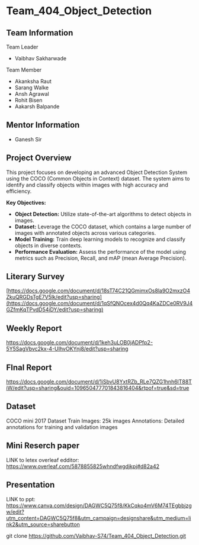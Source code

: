 # Team_404_Object_Detection
## Team Information
Team Leader
- Vaibhav Sakharwade

Team Member
- Akanksha Raut
- Sarang Walke
- Ansh Agrawal
- Rohit Bisen
- Aakarsh Balpande

  

## Mentor Information
- Ganesh Sir

## Project Overview
This project focuses on developing an advanced Object Detection System using the COCO (Common Objects in Context) dataset. The system aims to identify and classify objects within images with high accuracy and efficiency.

**Key Objectives:**
- **Object Detection:** Utilize state-of-the-art algorithms to detect objects in images.
- **Dataset:** Leverage the COCO dataset, which contains a large number of images with annotated objects across various categories.
- **Model Training:** Train deep learning models to recognize and classify objects in diverse contexts.
- **Performance Evaluation:** Assess the performance of the model using metrics such as Precision, Recall, and mAP (mean Average Precision).


## Literary Survey
[https://docs.google.com/document/d/18sT74C21QGmimxOs8la9O2mxzO4ZkuQRGDsTgE7V5lk/edit?usp=sharing](https://docs.google.com/document/d/1qSfQNOcex4d0Qq4KaZDCe0RV9J4GZfmKqTPvdD54iDY/edit?usp=sharing)

## Weekly Report 
https://docs.google.com/document/d/1keh3uLOB0jADPfp2-5Y5SagVbvc2kx-4-UIhvOKYnj8/edit?usp=sharing

## FInal Report
https://docs.google.com/document/d/1iSbvU8YxtRZb_RLe7QZG1hnh6lT88TiW/edit?usp=sharing&ouid=109650477701843816404&rtpof=true&sd=true

## Dataset
COCO mini 2017 Dataset
Train Images:  25k images
Annotations: Detailed annotations for training and validation images

## Mini Reserch paper 
LINK to letex overleaf edditor: https://www.overleaf.com/5878855825whndfwgdjkpj#d82a42

## Presentation
LINK to ppt: https://www.canva.com/design/DAGWC5Q75f8/KkCqko4mV6M74TEgbbjzgw/edit?utm_content=DAGWC5Q75f8&utm_campaign=designshare&utm_medium=link2&utm_source=sharebutton

git clone https://github.com/Vaibhav-S74/Team_404_Object_Detection.git
